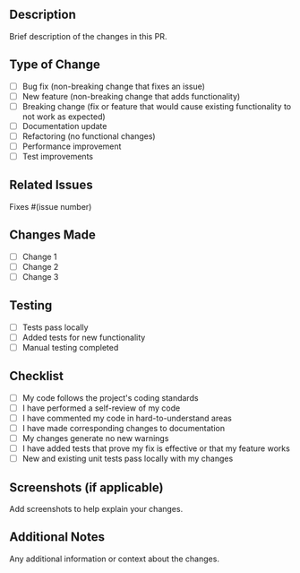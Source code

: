 ## Description
Brief description of the changes in this PR.

## Type of Change
- [ ] Bug fix (non-breaking change that fixes an issue)
- [ ] New feature (non-breaking change that adds functionality)
- [ ] Breaking change (fix or feature that would cause existing functionality to not work as expected)
- [ ] Documentation update
- [ ] Refactoring (no functional changes)
- [ ] Performance improvement
- [ ] Test improvements

## Related Issues
Fixes #(issue number)

## Changes Made
- [ ] Change 1
- [ ] Change 2
- [ ] Change 3

## Testing
- [ ] Tests pass locally
- [ ] Added tests for new functionality
- [ ] Manual testing completed

## Checklist
- [ ] My code follows the project's coding standards
- [ ] I have performed a self-review of my code
- [ ] I have commented my code in hard-to-understand areas
- [ ] I have made corresponding changes to documentation
- [ ] My changes generate no new warnings
- [ ] I have added tests that prove my fix is effective or that my feature works
- [ ] New and existing unit tests pass locally with my changes

## Screenshots (if applicable)
Add screenshots to help explain your changes.

## Additional Notes
Any additional information or context about the changes.